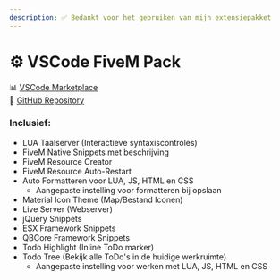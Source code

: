 ```yaml
---
description: ✅ Bedankt voor het gebruiken van mijn extensiepakket
---
```


# ⚙️ VSCode FiveM Pack

📊 [VSCode Marketplace](https://marketplace.visualstudio.com/items?itemName=ViorityGroup.fivem-development)\
🔧 [GitHub Repository](https://github.com/Tuncion/vscode-fivem-development-kit)

### Inclusief:

* LUA Taalserver (Interactieve syntaxiscontroles)
* FiveM Native Snippets met beschrijving
* FiveM Resource Creator
* FiveM Resource Auto-Restart
* Auto Formatteren voor LUA, JS, HTML en CSS
  * Aangepaste instelling voor formatteren bij opslaan
* Material Icon Theme (Map/Bestand Iconen)
* Live Server (Webserver)
* jQuery Snippets
* ESX Framework Snippets
* QBCore Framework Snippets
* Todo Highlight (Inline ToDo marker)
* Todo Tree (Bekijk alle ToDo's in de huidige werkruimte)
  * Aangepaste instelling voor werken met LUA, JS, HTML en CSS